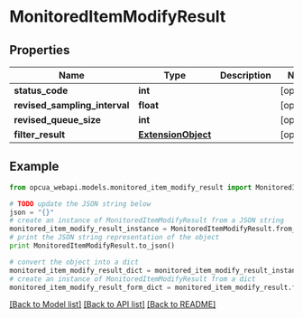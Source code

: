 # MonitoredItemModifyResult


## Properties
Name | Type | Description | Notes
------------ | ------------- | ------------- | -------------
**status_code** | **int** |  | [optional] 
**revised_sampling_interval** | **float** |  | [optional] 
**revised_queue_size** | **int** |  | [optional] 
**filter_result** | [**ExtensionObject**](ExtensionObject.md) |  | [optional] 

## Example

```python
from opcua_webapi.models.monitored_item_modify_result import MonitoredItemModifyResult

# TODO update the JSON string below
json = "{}"
# create an instance of MonitoredItemModifyResult from a JSON string
monitored_item_modify_result_instance = MonitoredItemModifyResult.from_json(json)
# print the JSON string representation of the object
print MonitoredItemModifyResult.to_json()

# convert the object into a dict
monitored_item_modify_result_dict = monitored_item_modify_result_instance.to_dict()
# create an instance of MonitoredItemModifyResult from a dict
monitored_item_modify_result_form_dict = monitored_item_modify_result.from_dict(monitored_item_modify_result_dict)
```
[[Back to Model list]](../README.md#documentation-for-models) [[Back to API list]](../README.md#documentation-for-api-endpoints) [[Back to README]](../README.md)


